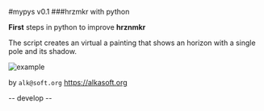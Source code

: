 #mypys v0.1
###hrzmkr with python

__First__ steps in python to improve **hrznmkr**


The script creates an virtual a painting that shows an horizon with a single pole and its shadow.

![example](https://alkasoft.org/mypys/temp/faec19d3.png "hrznmkr")


by `alk@soft.org`
https://alkasoft.org

-- develop --
